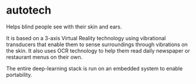 # autotech
Helps blind people see with their skin and ears.

It is based on a 3-axis Virtual Reality technology using vibrational transducers that enable them to sense surroundings through vibrations on the skin. It also uses OCR technology to help them read daily newspaper or restaurant menus on their own.

The entire deep-learning stack is run on an embedded system to enable portability.
